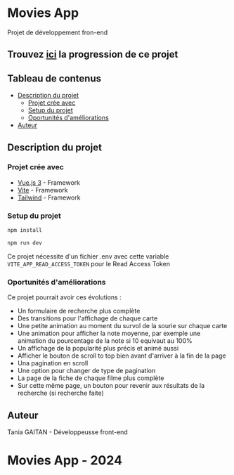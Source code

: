 # Movies App
Projet de développement fron-end


## Trouvez [ici](https://moviesapp000.netlify.app/) la progression de ce projet

## Tableau de contenus

- [Description du projet](#description-du-projet)
  - [Projet crée avec](#projet-crée-avec)
  - [Setup du projet](#setup-du-projet)
  - [Oportunités d'améliorations](#oportunités-d'amélioration)
- [Auteur](#auteur)

## Description du projet

### Projet crée avec
- [Vue.js 3](https://vuejs.org/) - Framework
- [Vite](https://vitejs.dev/) - Framework
- [Tailwind](https://tailwindcss.com/) - Framework


###  Setup du projet

```sh
npm install
```
```sh
npm run dev
```
Ce projet nécessite d'un fichier .env avec cette variable ```VITE_APP_READ_ACCESS_TOKEN``` pour le Read Access Token

### Oportunités d'améliorations
Ce projet pourrait avoir ces évolutions :

- Un formulaire de recherche plus complète
- Des transitions pour l'affichage de chaque carte
- Une petite animation au moment du survol de la sourie sur chaque carte
- Une animation pour afficher la note moyenne, par exemple une animation du pourcentage de la note si 10 equivaut au 100%
- Un affichage de la popularité plus précis et animé aussi
- Afficher le bouton de scroll to top bien avant d'arriver à la fin de la page
- Una pagination en scroll
- Une option pour changer de type de pagination
- La page de la fiche de chaque filme plus complète
- Sur cette même page, un bouton pour revenir aux résultats de la recherche (si recherche faite)

## Auteur
Tania GAITAN - Développeusse front-end

# Movies App - 2024
